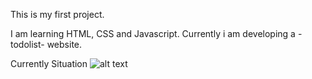 This is my first project.

I am learning HTML, CSS and Javascript. Currently i am developing a -todolist- website.


Currently Situation
![alt text](https://prnt.sc/k4abbFQb7etU)
